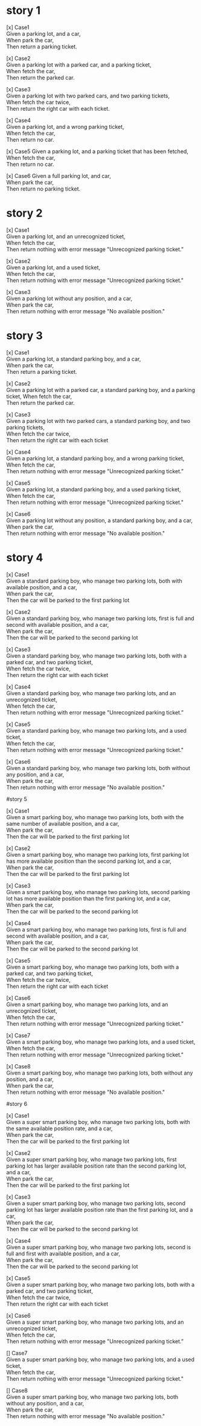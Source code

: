 # story 1
[x] Case1  
Given a parking lot, and a car,  
When park the car,  
Then return a parking ticket. 

[x] Case2  
Given a parking lot with a parked car, and a parking ticket,  
When fetch the car,  
Then return the parked car.

[x] Case3  
Given a parking lot with two parked cars, and two parking tickets,  
When fetch the car twice,  
Then return the right car with each ticket.

[x] Case4  
Given a parking lot, and a wrong parking ticket,  
When fetch the car,  
Then return no car.

[x] Case5
Given a parking lot, and a parking ticket that has been fetched,  
When fetch the car,  
Then return no car.

[x] Case6
Given a full parking lot, and car,  
When park the car,  
Then return no parking ticket.


# story 2
[x] Case1  
Given a parking lot, and an unrecognized ticket,  
When fetch the car,  
Then return nothing with error message "Unrecognized parking ticket.”

[x] Case2  
Given a parking lot, and a used ticket,  
When fetch the car,  
Then return nothing with error message "Unrecognized parking ticket."

[x] Case3  
Given a parking lot without any position, and a car,  
When park the car,  
Then return nothing with error message "No available position."


# story 3
[x] Case1  
Given a parking lot, a standard parking boy, and a car,  
When park the car,  
Then return a parking ticket.

[x] Case2  
Given a parking lot with a parked car, a standard parking boy, and a parking ticket,
When fetch the car,  
Then return the parked car.

[x] Case3  
Given a parking lot with two parked cars, a standard parking boy, and two parking
tickets,  
When fetch the car twice,  
Then return the right car with each ticket 

[x] Case4  
Given a parking lot, a standard parking boy, and a wrong parking ticket,  
When fetch the car,  
Then return nothing with error message "Unrecognized parking ticket.”

[x] Case5  
Given a parking lot, a standard parking boy, and a used parking ticket,  
When fetch the car,  
Then return nothing with error message "Unrecognized parking ticket."

[x] Case6  
Given a parking lot without any position, a standard parking boy, and a car,  
When park the car,  
Then return nothing with error message "No available position."


# story 4
[x] Case1  
Given a standard parking boy, who manage two parking lots, both with available position, and a car,  
When park the car,   
Then the car will be parked to the first parking lot  

[x] Case2  
Given a standard parking boy, who manage two parking lots, first is full and second with available position, and a car,  
When park the car,  
Then the car will be parked to the second parking lot  

[x] Case3  
Given a standard parking boy, who manage two parking lots, both with a parked car, and two parking ticket,  
When fetch the car twice,  
Then return the right car with each ticket

[x] Case4    
Given a standard parking boy, who manage two parking lots, and an unrecognized ticket,  
When fetch the car,  
Then return nothing with error message "Unrecognized parking ticket.”

[x] Case5  
Given a standard parking boy, who manage two parking lots, and a used ticket,  
When fetch the car,  
Then return nothing with error message "Unrecognized parking ticket."

[x] Case6  
Given a standard parking boy, who manage two parking lots, both without any position, and a car,  
When park the car,  
Then return nothing with error message "No available position."


#story 5

[x] Case1  
Given a smart parking boy, who manage two parking lots, both with the same number of available position, and a car,  
When park the car,   
Then the car will be parked to the first parking lot

[x] Case2  
Given a smart parking boy, who manage two parking lots, first parking lot has more available position than the second parking lot, and a car,  
When park the car,   
Then the car will be parked to the first parking lot

[x] Case3  
Given a smart parking boy, who manage two parking lots, second parking lot has more available position than the first parking lot, and a car,  
When park the car,   
Then the car will be parked to the second parking lot

[x] Case4  
Given a smart parking boy, who manage two parking lots, first is full and second with available position, and a car,  
When park the car,  
Then the car will be parked to the second parking lot

[x] Case5  
Given a smart parking boy, who manage two parking lots, both with a parked car, and two parking ticket,  
When fetch the car twice,  
Then return the right car with each ticket

[x] Case6    
Given a smart parking boy, who manage two parking lots, and an unrecognized ticket,  
When fetch the car,  
Then return nothing with error message "Unrecognized parking ticket.”

[x] Case7  
Given a smart parking boy, who manage two parking lots, and a used ticket,  
When fetch the car,  
Then return nothing with error message "Unrecognized parking ticket."

[x] Case8  
Given a smart parking boy, who manage two parking lots, both without any position, and a car,  
When park the car,  
Then return nothing with error message "No available position."


#story 6

[x] Case1  
Given a super smart parking boy, who manage two parking lots, both with the same available position rate, and a car,  
When park the car,   
Then the car will be parked to the first parking lot

[x] Case2  
Given a super smart parking boy, who manage two parking lots, first parking lot has larger available position rate than the second parking lot, and a car,  
When park the car,   
Then the car will be parked to the first parking lot

[x] Case3  
Given a super smart parking boy, who manage two parking lots, second parking lot has larger available position rate than the first parking lot, and a car,  
When park the car,   
Then the car will be parked to the second parking lot

[x] Case4  
Given a super smart parking boy, who manage two parking lots, second is full and first with available position, and a car,  
When park the car,  
Then the car will be parked to the second parking lot

[x] Case5  
Given a super smart parking boy, who manage two parking lots, both with a parked car, and two parking ticket,  
When fetch the car twice,  
Then return the right car with each ticket

[x] Case6    
Given a super smart parking boy, who manage two parking lots, and an unrecognized ticket,  
When fetch the car,  
Then return nothing with error message "Unrecognized parking ticket.”

[] Case7  
Given a super smart parking boy, who manage two parking lots, and a used ticket,  
When fetch the car,  
Then return nothing with error message "Unrecognized parking ticket."

[] Case8  
Given a super smart parking boy, who manage two parking lots, both without any position, and a car,  
When park the car,  
Then return nothing with error message "No available position."